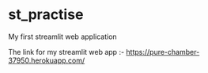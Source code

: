 # st_practise
My first streamlit web application

The link for my streamlit web app :- https://pure-chamber-37950.herokuapp.com/

